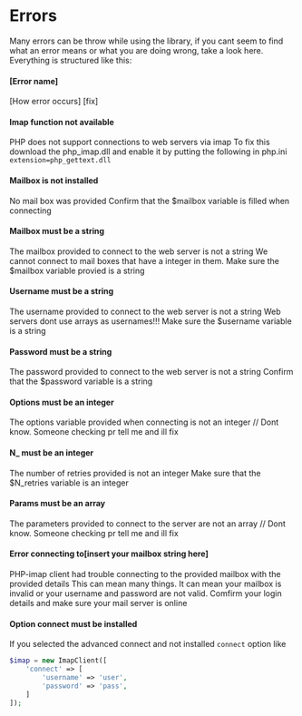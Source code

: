 # Errors

Many errors can be throw while using the library, if you cant seem to find what an error means or what you are doing wrong, take a look here.
Everything is structured like this:
#### [Error name]
[How error occurs]
[fix]
#### Imap function not available
PHP does not support connections to web servers via imap
To fix this download the php_imap.dll and enable it by putting the following in php.ini `extension=php_gettext.dll`
#### Mailbox is not installed
No mail box was provided
Confirm that the $mailbox variable is filled when connecting
#### Mailbox must be a string
The mailbox provided to connect to the web server is not a string
We cannot connect to mail boxes that have a integer in them. Make sure the $mailbox variable provied is a string
#### Username must be a string
The username provided to connect to the web server is not a string
Web servers dont use arrays as usernames!!! Make sure the $username variable is a string
#### Password must be a string
The password provided to connect to the web server is not a string
Confirm that the $password variable is a string
#### Options must be an integer
The options variable provided when connecting is not an integer
// Dont know. Someone checking pr tell me and ill fix
#### N_ must be an integer
The number of retries provided is not an integer
Make sure that the $N_retries variable is an integer
#### Params must be an array
The parameters provided to connect to the server are not an array
// Dont know. Someone checking pr tell me and ill fix
#### Error connecting to[insert your mailbox string here]
PHP-imap client had trouble connecting to the provided mailbox with the provided details
This can mean many things. It can mean your mailbox is invalid or your username and password are not valid. Comfirm your login details and make sure your mail server is online
#### Option connect must be installed
If you selected the advanced connect and not installed `connect` option like
```php
$imap = new ImapClient([
    'connect' => [
        'username' => 'user',
        'password' => 'pass',
    ]
]);
```
